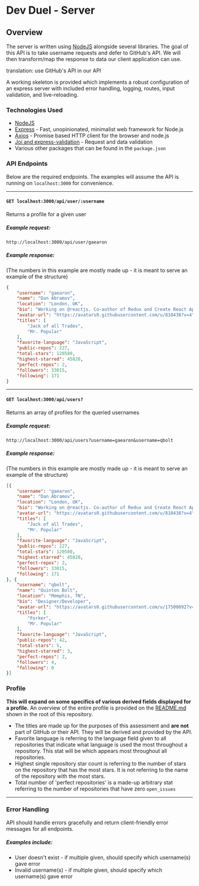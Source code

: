 # Dev Duel - Server

## Overview

The server is written using [NodeJS](https://nodejs.org/api/documentation.html) alongside several libraries. The goal of this API is to take username requests and defer to GitHub's API. We will then transform/map the response to data our client application can use.

translation:
use GitHub's API in our API

A working skeleton is provided which implements a robust configuration of an express server with included error handling, logging, routes, input validation, and live-reloading.

### Technologies Used
- [NodeJS](https://nodejs.org/api/documentation.html)
- [Express](https://expressjs.com/en/4x/api.html) - Fast, unopinionated, minimalist web framework for Node.js
- [Axios](https://www.npmjs.com/package/axios) - Promise based HTTP client for the browser and node.js
- [Joi and express-validation](https://developer.mozilla.org/en-US/docs/Web/API/Fetch_API) - Request and data validation
- Various other packages that can be found in the `package.json`

### API Endpoints
Below are the required endpoints. The examples will assume the API is running on `localhost:3000` for convenience.

---

#### `GET localhost:3000/api/user/:username`
Returns a profile for a given user

##### Example request:
`http://localhost:3000/api/user/gaearon`

##### Example response:
(The numbers in this example are mostly made up - it is meant to serve an example of the structure)
```json
{
    "username": "gaearon",
    "name": "Dan Abramov",
    "location": "London, UK",
    "bio": "Working on @reactjs. Co-author of Redux and Create React App. Building tools for humans.",
    "avatar-url": "https://avatars0.githubusercontent.com/u/810438?v=4",
    "titles": [
        "Jack of all Trades",
        "Mr. Popular"
    ],
    "favorite-language": "JavaScript",
    "public-repos": 227,
    "total-stars": 120580,
    "highest-starred": 45820,
    "perfect-repos": 2,
    "followers": 33015,
    "following": 171
}
```
---
#### `GET localhost:3000/api/users?`
Returns an array of profiles for the queried usernames

##### Example request:
`http://localhost:3000/api/users?username=gaearon&username=qbolt`

##### Example response:
(The numbers in this example are mostly made up - it is meant to serve an example of the structure)
```json
[{
    "username": "gaearon",
    "name": "Dan Abramov",
    "location": "London, UK",
    "bio": "Working on @reactjs. Co-author of Redux and Create React App. Building tools for humans.",
    "avatar-url": "https://avatars0.githubusercontent.com/u/810438?v=4",
    "titles": [
        "Jack of all Trades",
        "Mr. Popular"
    ],
    "favorite-language": "JavaScript",
    "public-repos": 227,
    "total-stars": 120580,
    "highest-starred": 45820,
    "perfect-repos": 2,
    "followers": 33015,
    "following": 171
}, {
    "username": "qbolt",
    "name": "Quinton Bolt",
    "location": "Memphis, TN",
    "bio": "Designer/Developer",
    "avatar-url": "https://avatars0.githubusercontent.com/u/17500092?v=4",
    "titles": [
        "Forker",
        "Mr. Popular"
    ],
    "favorite-language": "JavaScript",
    "public-repos": 42,
    "total-stars": 5,
    "highest-starred": 3,
    "perfect-repos": 2,
    "followers": 4,
    "following": 0
}]
```


### Profile

**This will expand on some specifics of various derived fields displayed for a profile.** An overview of the entire profile is provided on the [README.md](../README.md) shown in the root of this repository. 

- The titles are made up for the purposes of this assessment and **are not** part of GitHub or their API. They will be derived and provided by the API. 
- Favorite language is referring to the language field given to all repositories that indicate what language is used the most throughout a repository. This stat will be which appears most throughout all repositories.
- Highest single repository star count is referring to the number of stars on the repository that has the most stars. It is not referring to the name of the repository with the most stars.
- Total number of 'perfect repositories' is a made-up arbitrary stat referring to the number of repositories that have zero `open_issues`

---
### Error Handling
API should handle errors gracefully and return client-friendly error messages for all endpoints.
##### Examples include:
- User doesn't exist - if multiple given, should specify which username(s) gave error
- Invalid username(s) - if multiple given, should specify which username(s) gave error

